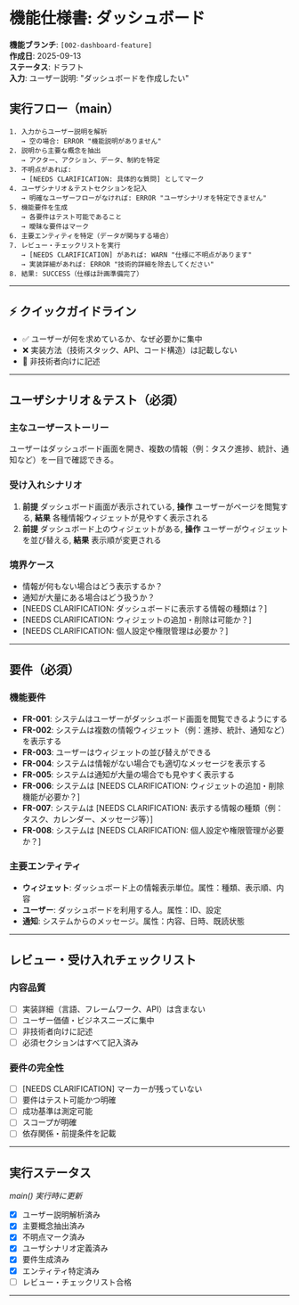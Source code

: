 # 機能仕様書: ダッシュボード

**機能ブランチ**: `[002-dashboard-feature]`  
**作成日**: 2025-09-13  
**ステータス**: ドラフト  
**入力**: ユーザー説明: "ダッシュボードを作成したい"

## 実行フロー（main）
```
1. 入力からユーザー説明を解析
   → 空の場合: ERROR "機能説明がありません"
2. 説明から主要な概念を抽出
   → アクター、アクション、データ、制約を特定
3. 不明点があれば:
   → [NEEDS CLARIFICATION: 具体的な質問] としてマーク
4. ユーザシナリオ＆テストセクションを記入
   → 明確なユーザーフローがなければ: ERROR "ユーザシナリオを特定できません"
5. 機能要件を生成
   → 各要件はテスト可能であること
   → 曖昧な要件はマーク
6. 主要エンティティを特定（データが関与する場合）
7. レビュー・チェックリストを実行
   → [NEEDS CLARIFICATION] があれば: WARN "仕様に不明点があります"
   → 実装詳細があれば: ERROR "技術的詳細を除去してください"
8. 結果: SUCCESS（仕様は計画準備完了）
```

---

## ⚡ クイックガイドライン
- ✅ ユーザーが何を求めているか、なぜ必要かに集中
- ❌ 実装方法（技術スタック、API、コード構造）は記載しない
- 👥 非技術者向けに記述

---

## ユーザシナリオ＆テスト（必須）

### 主なユーザーストーリー
ユーザーはダッシュボード画面を開き、複数の情報（例：タスク進捗、統計、通知など）を一目で確認できる。

### 受け入れシナリオ
1. **前提** ダッシュボード画面が表示されている, **操作** ユーザーがページを閲覧する, **結果** 各種情報ウィジェットが見やすく表示される
2. **前提** ダッシュボード上のウィジェットがある, **操作** ユーザーがウィジェットを並び替える, **結果** 表示順が変更される

### 境界ケース
- 情報が何もない場合はどう表示するか？
- 通知が大量にある場合はどう扱うか？
- [NEEDS CLARIFICATION: ダッシュボードに表示する情報の種類は？]
- [NEEDS CLARIFICATION: ウィジェットの追加・削除は可能か？]
- [NEEDS CLARIFICATION: 個人設定や権限管理は必要か？]

---

## 要件（必須）

### 機能要件
- **FR-001**: システムはユーザーがダッシュボード画面を閲覧できるようにする
- **FR-002**: システムは複数の情報ウィジェット（例：進捗、統計、通知など）を表示する
- **FR-003**: ユーザーはウィジェットの並び替えができる
- **FR-004**: システムは情報がない場合でも適切なメッセージを表示する
- **FR-005**: システムは通知が大量の場合でも見やすく表示する
- **FR-006**: システムは [NEEDS CLARIFICATION: ウィジェットの追加・削除機能が必要か？]
- **FR-007**: システムは [NEEDS CLARIFICATION: 表示する情報の種類（例：タスク、カレンダー、メッセージ等）]
- **FR-008**: システムは [NEEDS CLARIFICATION: 個人設定や権限管理が必要か？]

### 主要エンティティ
- **ウィジェット**: ダッシュボード上の情報表示単位。属性：種類、表示順、内容
- **ユーザー**: ダッシュボードを利用する人。属性：ID、設定
- **通知**: システムからのメッセージ。属性：内容、日時、既読状態

---

## レビュー・受け入れチェックリスト

### 内容品質
- [ ] 実装詳細（言語、フレームワーク、API）は含まない
- [ ] ユーザー価値・ビジネスニーズに集中
- [ ] 非技術者向けに記述
- [ ] 必須セクションはすべて記入済み

### 要件の完全性
- [ ] [NEEDS CLARIFICATION] マーカーが残っていない
- [ ] 要件はテスト可能かつ明確
- [ ] 成功基準は測定可能
- [ ] スコープが明確
- [ ] 依存関係・前提条件を記載

---

## 実行ステータス
*main() 実行時に更新*

- [x] ユーザー説明解析済み
- [x] 主要概念抽出済み
- [x] 不明点マーク済み
- [x] ユーザシナリオ定義済み
- [x] 要件生成済み
- [x] エンティティ特定済み
- [ ] レビュー・チェックリスト合格

---